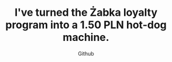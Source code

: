 ---
emoji: "🌭"
thumbnail: "zappka.png"
title: "I've turned the Żabka loyalty program into a 1.50 PLN hot-dog machine."
subtitle: "Github"
github: "https://github.com/asdfMaciej/zabka-as-a-service"
url: "/en/projects/zabka-as-a-service"
weight: 5
---